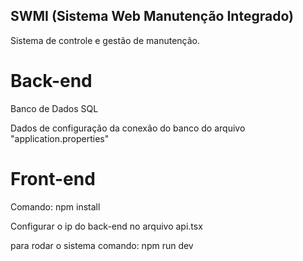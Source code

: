 ## SWMI (Sistema Web Manutenção Integrado)
Sistema de controle e gestão de manutenção.


# Back-end 
Banco de Dados SQL

Dados de configuração da conexão do banco do arquivo "application.properties"


# Front-end
Comando: npm install

Configurar o ip do back-end no arquivo api.tsx

para rodar o sistema comando: npm run dev